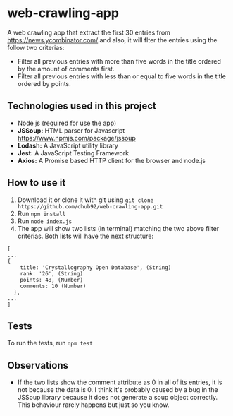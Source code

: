# web-crawling-app
A web crawling app that extract the first 30 entries from https://news.ycombinator.com/ and also, it will flter the entries using the follow two criterias:
* Filter all previous entries with more than five words in the title ordered by the amount of comments first.
* Filter all previous entries with less than or equal to five words in the title ordered by points.
## Technologies used in this project
* Node js (required for use the app)
* **JSSoup:** HTML parser for Javascript  https://www.npmjs.com/package/jssoup
* **Lodash:** A JavaScript utility library
* **Jest:** A JavaScript Testing Framework
* **Axios:** A Promise based HTTP client for the browser and node.js
## How to use it
1. Download it or clone it with git using `git clone https://github.com/dhub92/web-crawling-app.git`
2. Run `npm install`
3. Run `node index.js` 
4. The app will show two lists (in terminal) matching the two above filter criterias. Both lists will have the next structure:
```
[
...
{
    title: 'Crystallography Open Database', (String)
    rank: '26', (String)
    points: 48, (Number)
    comments: 10 (Number)
  },
...
]
```
## Tests
To run the tests, run `npm test`
## Observations
- If the two lists show the comment attribute as 0 in all of its entries, it is not because the data is 0. I think it's probably caused by a bug in the JSSoup library because it does not generate a soup object correctly. This behaviour rarely happens 
but just so you know.  
 
